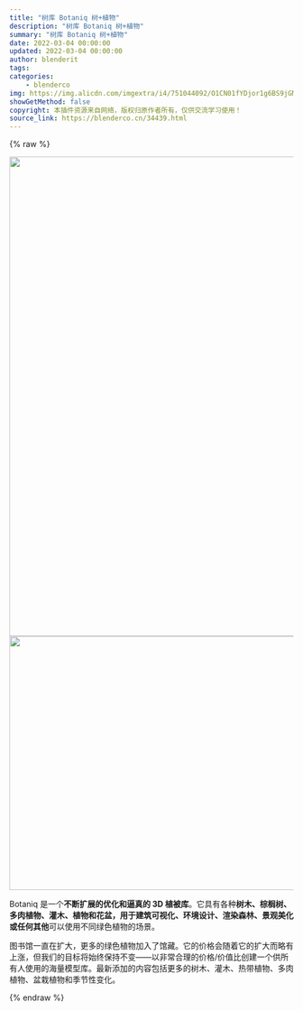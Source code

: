 ```yaml
---
title: "树库 Botaniq 树+植物"
description: "树库 Botaniq 树+植物"
summary: "树库 Botaniq 树+植物"
date: 2022-03-04 00:00:00
updated: 2022-03-04 00:00:00
author: blenderit
tags: 
categories:
    - blenderco
img: https://img.alicdn.com/imgextra/i4/751044092/O1CN01fYDjor1g6BS9jGM9F_!!751044092.png
showGetMethod: false
copyright: 本插件资源来自网络，版权归原作者所有，仅供交流学习使用！
source_link: https://blenderco.cn/34439.html
---
```


{% raw %}
<p><img loading="lazy" class="alignnone size-full wp-image-34497" src="http://img.blenderco.cn/wp-content/img/2022/03/animation.gif" alt="" width="1046" height="850"><img loading="lazy" class="alignnone size-full wp-image-34531" src="http://img.blenderco.cn/wp-content/img/2022/03/looping_trees_productpage_B.gif" alt="" width="800" height="450"></p><p>Botaniq 是一个<strong>不断扩展的优化和逼真的 3D 植被库</strong>。它具有各种<strong>树木、棕榈树、多肉植物、灌木、植物和花盆，用于建筑可视化、环境设计、渲染森林、景观美化或任何其他</strong>可以使用不同绿色植物的场景。</p><p>图书馆一直在扩大，更多的绿色植物加入了馆藏。它的价格会随着它的扩大而略有上涨，但我们的目标将始终保持不变——以非常合理的价格/价值比创建一个供所有人使用的海量模型库。最新添加的内容包括更多的树木、灌木、热带植物、多肉植物、盆栽植物和季节性变化。</p>
<div style="display: none">blenderco</div>
{% endraw %}